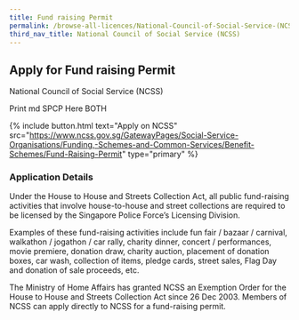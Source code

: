 ```yaml
---
title: Fund raising Permit
permalink: /browse-all-licences/National-Council-of-Social-Service-(NCSS)/Fund-raising-Permit
third_nav_title: National Council of Social Service (NCSS)
---
```


## Apply for Fund raising Permit

National Council of Social Service (NCSS)

Print md SPCP Here BOTH

{% include button.html text="Apply on NCSS" src="https://www.ncss.gov.sg/GatewayPages/Social-Service-Organisations/Funding,-Schemes-and-Common-Services/Benefit-Schemes/Fund-Raising-Permit" type="primary" %}

### Application Details

<p>Under the House to House and Streets Collection Act, all public fund-raising activities that involve house-to-house and street collections are required to be licensed by the Singapore Police Force&rsquo;s Licensing Division.</p>
<p>Examples of these fund-raising activities include fun fair / bazaar / carnival, walkathon / jogathon / car rally, charity dinner, concert / performances, movie premiere, donation draw, charity auction, placement of donation boxes, car wash, collection of items, pledge cards, street sales, Flag Day and donation of sale proceeds, etc.</p>
<p>The Ministry of Home Affairs has granted NCSS an Exemption Order for the House to House and Streets Collection Act since 26 Dec 2003. Members of NCSS can apply directly to NCSS for a fund-raising permit.</p>

